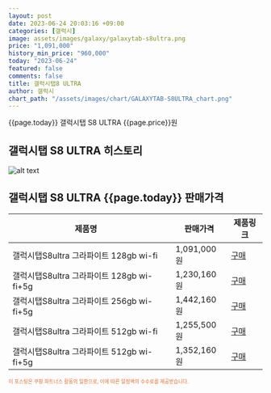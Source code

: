 ```yaml
---
layout: post
date: 2023-06-24 20:03:16 +09:00
categories: [갤럭시]
image: assets/images/galaxy/galaxytab-s8ultra.png
price: "1,091,000"
history_min_price: "960,000"
today: "2023-06-24"
featured: false
comments: false
title: 갤럭시탭8 ULTRA
author: 갤럭시
chart_path: "/assets/images/chart/GALAXYTAB-S8ULTRA_chart.png"
---
```


{{page.today}} 갤럭시탭 S8 ULTRA {{page.price}}원

## 갤럭시탭 S8 ULTRA 히스토리
![alt text]({{page.chart_path}} "갤럭시S23 히스토리")

## 갤럭시탭 S8 ULTRA {{page.today}} 판매가격
<main>
<table id="rwd-table-large">
  <thead>
    <tr>
      <th>제품명</th>
      <th></th>
      <th>판매가격</th>
      <th>제품링크</th>
    </tr>
  </thead>
  <tbody><tr>
        <td>갤럭시탭S8ultra 그라파이트 128gb wi-fi</td>
        <td></td>
        <td>1,091,000원</td>
        <td><a href='https://link.coupang.com/a/SB0yD' target='_blank'>구매</a></td>
        </tr><tr>
        <td>갤럭시탭S8ultra 그라파이트 128gb wi-fi+5g</td>
        <td></td>
        <td>1,230,160원</td>
        <td><a href='https://link.coupang.com/a/SB0Bv' target='_blank'>구매</a></td>
        </tr><tr>
        <td>갤럭시탭S8ultra 그라파이트 256gb wi-fi+5g</td>
        <td></td>
        <td>1,442,160원</td>
        <td><a href='https://link.coupang.com/a/SB0HU' target='_blank'>구매</a></td>
        </tr><tr>
        <td>갤럭시탭S8ultra 그라파이트 512gb wi-fi</td>
        <td></td>
        <td>1,255,500원</td>
        <td><a href='https://link.coupang.com/a/SB0Kg' target='_blank'>구매</a></td>
        </tr><tr>
        <td>갤럭시탭S8ultra 그라파이트 512gb wi-fi+5g</td>
        <td></td>
        <td>1,352,160원</td>
        <td><a href='https://link.coupang.com/a/SB0Mc' target='_blank'>구매</a></td>
        </tr></tbody>
</table>

</main>
<div style="color:#e56a2c;font-size: 0.7em;" >
이 포스팅은 쿠팡 파트너스 활동의 일환으로, 이에 따른 일정액의 수수료를 제공받습니다.
</div>
